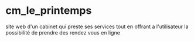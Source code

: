 # cm_le_printemps
site web d'un cabinet qui preste ses services tout en offrant a l'utilisateur la possibilité de prendre des rendez vous en ligne 
